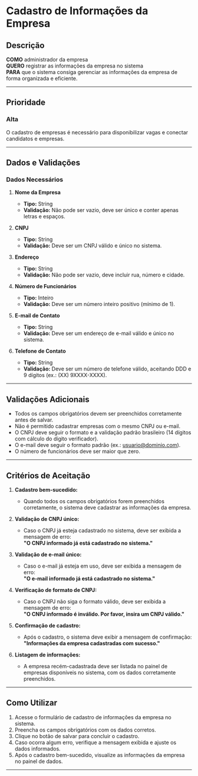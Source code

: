 # Cadastro de Informações da Empresa

## Descrição

**COMO** administrador da empresa  
**QUERO** registrar as informações da empresa no sistema  
**PARA** que o sistema consiga gerenciar as informações da empresa de forma organizada e eficiente.

---

## Prioridade

### Alta
O cadastro de empresas é necessário para disponibilizar vagas e conectar candidatos e empresas.

---

## Dados e Validações

### Dados Necessários

1. **Nome da Empresa**
   - **Tipo:** String  
   - **Validação:** Não pode ser vazio, deve ser único e conter apenas letras e espaços.

2. **CNPJ**
   - **Tipo:** String  
   - **Validação:** Deve ser um CNPJ válido e único no sistema.

3. **Endereço**
   - **Tipo:** String  
   - **Validação:** Não pode ser vazio, deve incluir rua, número e cidade.

4. **Número de Funcionários**
   - **Tipo:** Inteiro  
   - **Validação:** Deve ser um número inteiro positivo (mínimo de 1).

5. **E-mail de Contato**
   - **Tipo:** String  
   - **Validação:** Deve ser um endereço de e-mail válido e único no sistema.

6. **Telefone de Contato**
   - **Tipo:** String  
   - **Validação:** Deve ser um número de telefone válido, aceitando DDD e 9 dígitos (ex.: (XX) 9XXXX-XXXX).

---

## Validações Adicionais

- Todos os campos obrigatórios devem ser preenchidos corretamente antes de salvar.  
- Não é permitido cadastrar empresas com o mesmo CNPJ ou e-mail.  
- O CNPJ deve seguir o formato e a validação padrão brasileiro (14 dígitos com cálculo do dígito verificador).  
- O e-mail deve seguir o formato padrão (ex.: usuario@dominio.com).  
- O número de funcionários deve ser maior que zero.

---

## Critérios de Aceitação

1. **Cadastro bem-sucedido:**  
   - Quando todos os campos obrigatórios forem preenchidos corretamente, o sistema deve cadastrar as informações da empresa.  

2. **Validação de CNPJ único:**  
   - Caso o CNPJ já esteja cadastrado no sistema, deve ser exibida a mensagem de erro:  
     **"O CNPJ informado já está cadastrado no sistema."**

3. **Validação de e-mail único:**  
   - Caso o e-mail já esteja em uso, deve ser exibida a mensagem de erro:  
     **"O e-mail informado já está cadastrado no sistema."**

4. **Verificação de formato de CNPJ:**  
   - Caso o CNPJ não siga o formato válido, deve ser exibida a mensagem de erro:  
     **"O CNPJ informado é inválido. Por favor, insira um CNPJ válido."**

5. **Confirmação de cadastro:**  
   - Após o cadastro, o sistema deve exibir a mensagem de confirmação:  
     **"Informações da empresa cadastradas com sucesso."**

6. **Listagem de informações:**  
   - A empresa recém-cadastrada deve ser listada no painel de empresas disponíveis no sistema, com os dados corretamente preenchidos.

---

## Como Utilizar

1. Acesse o formulário de cadastro de informações da empresa no sistema.
2. Preencha os campos obrigatórios com os dados corretos.
3. Clique no botão de salvar para concluir o cadastro.
4. Caso ocorra algum erro, verifique a mensagem exibida e ajuste os dados informados.
5. Após o cadastro bem-sucedido, visualize as informações da empresa no painel de dados.

---